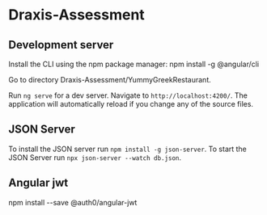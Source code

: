 # Draxis-Assessment

## Development server

Install the CLI using the npm package manager:
npm install -g @angular/cli

Go to directory Draxis-Assessment/YummyGreekRestaurant.

Run `ng serve` for a dev server. Navigate to `http://localhost:4200/`. The application will automatically reload if you change any of the source files.

## JSON Server

To install the JSON server run `npm install -g json-server`. To start the JSON Server run `npx json-server --watch db.json`.

## Angular jwt
npm install --save @auth0/angular-jwt
